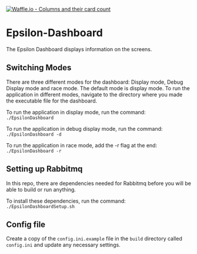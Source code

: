 [![Waffle.io - Columns and their card count](https://badge.waffle.io/UCSolarCarTeam/Epsilon-Dashboard.png?columns=all)](https://waffle.io/UCSolarCarTeam/Epsilon-Dashboard?utm_source=badge)
# Epsilon-Dashboard

The Epsilon Dashboard displays information on the screens.

## Switching Modes

There are three different modes for the dashboard: Display mode, Debug Display mode and race mode. The default mode is display mode.
To run the application in different modes, navigate to the directory where you made the executable file for the dashboard. 

To run the application in display mode, run the command:
	`./EpsilonDashboard`

To run the application in debug display mode, run the command:
	`./EpsilonDashboard -d`
  
To run the application in race mode, add the -r flag at the end:
  `./EpsilonDashboard -r`

## Setting up Rabbitmq

In this repo, there are dependencies needed for Rabbitmq before you will be able to build or run anything.

To install these dependencies, run the command:
	`./EpsilonDashboardSetup.sh`

## Config file

Create a copy of the `config.ini.example` file in the `build` directory called `config.ini` and update any necessary settings.

